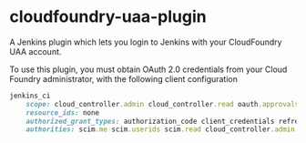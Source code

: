 cloudfoundry-uaa-plugin
============

A Jenkins plugin which lets you login to Jenkins with your CloudFoundry UAA account. 

To use this plugin, you must obtain OAuth 2.0 credentials from your Cloud Foundry administrator, with the following client configuration

```ruby
jenkins_ci
    scope: cloud_controller.admin cloud_controller.read oauth.approvals openid scim.me scim.read scim.userids
    resource_ids: none
    authorized_grant_types: authorization_code client_credentials refresh_token
    authorities: scim.me scim.userids scim.read cloud_controller.admin oauth.login
```


